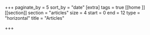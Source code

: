 +++
paginate_by = 5
sort_by = "date"
[extra]
  tags = true
  [[home ]]
    [[section]]
      section = "articles"
      size = 4
      start = 0
      end = 12
      type = "horizontal"
      title = "Articles"
  
+++
